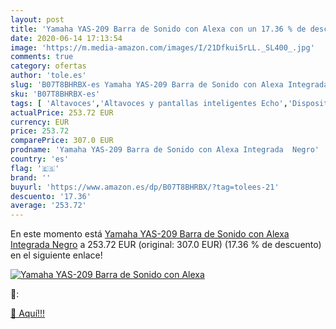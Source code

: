 ```yaml
---
layout: post
title: 'Yamaha YAS-209 Barra de Sonido con Alexa con un 17.36 % de descuento'
date: 2020-06-14 17:13:54
image: 'https://m.media-amazon.com/images/I/21Dfkui5rLL._SL400_.jpg'
comments: true
category: ofertas
author: 'tole.es'
slug: 'B07T8BHRBX-es Yamaha YAS-209 Barra de Sonido con Alexa Integrada Negro'
sku: 'B07T8BHRBX-es'
tags: [ 'Altavoces','Altavoces y pantallas inteligentes Echo','Dispositivos Amazon','Dispositivos Amazon y Accesorios','Dispositivos de red','Electrónica','Equipos de audio y Hi-Fi','Informática','Pantallas inteligentes','Routers','Sistemas WiFi Mesh','alexa', ]
actualPrice: 253.72 EUR
currency: EUR
price: 253.72
comparePrice: 307.0 EUR
prodname: 'Yamaha YAS-209 Barra de Sonido con Alexa Integrada  Negro'
country: 'es'
flag: '🇪🇸'
brand: ''
buyurl: 'https://www.amazon.es/dp/B07T8BHRBX/?tag=tolees-21'
descuento: '17.36'
average: '253.72'
---
```


En este momento está [Yamaha YAS-209 Barra de Sonido con Alexa Integrada  Negro](https://www.amazon.es/dp/B07T8BHRBX/?tag=tolees-21) a 253.72 EUR (original: 307.0 EUR) (17.36 %  de descuento) en el siguiente enlace!

[![Yamaha YAS-209 Barra de Sonido con Alexa](https://m.media-amazon.com/images/I/21Dfkui5rLL._SL400_.jpg)](https://www.amazon.es/dp/B07T8BHRBX/?tag=tolees-21)

🔎:


[🛒 Aquí!!!](https://www.amazon.es/dp/B07T8BHRBX/?tag=tolees-21)
